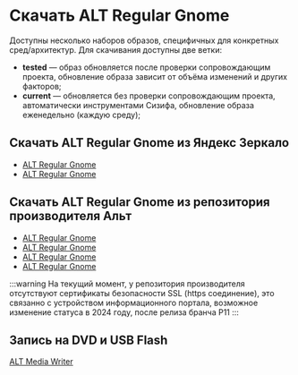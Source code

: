 # Скачать ALT Regular Gnome

Доступны несколько наборов образов, специфичных для конкретных сред/архитектур. Для скачивания доступны две ветки:

-   **tested** — образ обновляется после проверки сопровождающим проекта, обновление образа зависит от объёма изменений и других факторов;
-   **current** — обновляется без проверки сопровождающим проекта, автоматически инструментами Сизифа, обновление образа еженедельно (каждую среду);

## Скачать ALT Regular Gnome из Яндекс Зеркало

-   [ALT Regular Gnome <Badge type="info" text="tested" /><Badge type="tip" text="x86_64" /><Badge type="tip" text="Рекомендуемый" />](https://mirror.yandex.ru/altlinux-nightly/tested/regular-gnome-latest-x86_64.iso)
-   [ALT Regular Gnome <Badge type="info" text="current" /><Badge type="tip" text="x86_64" />](https://mirror.yandex.ru/altlinux-nightly/current/regular-gnome-latest-x86_64.iso)

## Скачать ALT Regular Gnome из репозитория производителя Альт

-   [ALT Regular Gnome <Badge type="info" text="tested" /><Badge type="tip" text="x86_64" /><Badge type="tip" text="Рекомендуемый" />](http://nightly.altlinux.org/sisyphus/tested/regular-gnome-latest-x86_64.iso)
-   [ALT Regular Gnome <Badge type="info" text="tested" /><Badge type="tip" text="aarch64" /><Badge type="tip" text="Рекомендуемый" />](http://nightly.altlinux.org/sisyphus-aarch64/tested/regular-gnome-latest-aarch64.iso)
-   [ALT Regular Gnome <Badge type="info" text="current" /><Badge type="tip" text="x86_64" />](http://nightly.altlinux.org/sisyphus/current/regular-gnome-latest-x86_64.iso)
-   [ALT Regular Gnome <Badge type="info" text="current" /><Badge type="tip" text="aarch64" />](http://nightly.altlinux.org/sisyphus-aarch64/current/regular-gnome-latest-aarch64.iso)

:::warning
На текущий момент, у репозитория производителя отсутствуют сертификаты безопасности SSL (https соединение), это связанно с устройством информационного портала, возможное изменение статуса в 2024 году, после релиза бранча P11
:::

## Запись на DVD и USB Flash

[ALT Media Writer](https://www.altlinux.org/Запись_образов_на_DVD_и_USB_Flash)
